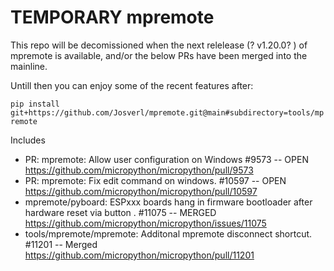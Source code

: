 # TEMPORARY mpremote

This repo will be decomissioned when the next relelease (? v1.20.0? ) of mpremote is available, and/or the below PRs have been merged into the mainline.

Untill then you can enjoy some of the recent features after:

`pip install  git+https://github.com/Josverl/mpremote.git@main#subdirectory=tools/mpremote `

Includes
- PR: mpremote: Allow user configuration on Windows #9573 -- OPEN   
  https://github.com/micropython/micropython/pull/9573
- PR: mpremote: Fix edit command on windows. #10597 -- OPEN  
  https://github.com/micropython/micropython/pull/10597  
- mpremote/pyboard: ESPxxx boards hang in firmware bootloader after hardware reset via button . #11075 -- MERGED   
  https://github.com/micropython/micropython/issues/11075
- tools/mpremote/mpremote: Additonal mpremote disconnect shortcut. #11201 -- Merged   
  https://github.com/micropython/micropython/pull/11201
  

  
